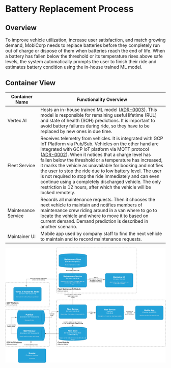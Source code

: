 # Battery Replacement Process

## Overview

To improve vehicle utilization, increase user satisfaction, and match growing demand,
MobiCorp needs to replace batteries before they completely run out of charge or dispose of them when batteries reach the end of life.
When a battery has fallen below the threshold or its temperature rises above safe levels,
the system automatically prompts the user to finish their ride
and estimates battery condition using the in-house trained ML model.

## Container View

| Container Name      | Functionality Overview                                                                                                                                                                                                                                                                                                                                                                                                                                                                                                                                                                                                                                                                         |
|---------------------|------------------------------------------------------------------------------------------------------------------------------------------------------------------------------------------------------------------------------------------------------------------------------------------------------------------------------------------------------------------------------------------------------------------------------------------------------------------------------------------------------------------------------------------------------------------------------------------------------------------------------------------------------------------------------------------------|
| Vertex AI           | Hosts an in-house trained ML model ([ADR-0003](../../../adrs/ADR-0003%20-%20Vertex%20AI%20as%20core%20platform%20for%20AI%20and%20GenAI.md)). This model is responsible for remaining useful lifetime (RUL) and state of health (SOH) predictions. It is important to avoid battery failures during ride, so they have to be replaced by new ones in due time.                                                                                                                                                                                                                                                                                                                                 |
| Fleet Service       | Receives telemetry from vehicles. It is integrated with GCP IoT Platform via Pub/Sub. Vehicles on the other hand are integrated with GCP IoT platform via MQTT protocol ([ADR-0002](../../../adrs/ADR-0002%20-%20Vehicle%20telemetry%20&%20integration%20stack.md)). When it notices that a charge level has fallen below the threshold or a temperature has increased, it marks the vehicle as unavailable for booking and notifies the user to stop the ride due to low battery level. The user is not required to stop the ride immediately and can even continue using a completely discharged vehicle. The only restriction is 12 hours, after which the vehicle will be locked remotely. |
| Maintenance Service | Records all maintenance requests. Then it chooses the next vehicle to maintain and notifies members of maintenance crew riding around in a van where to go to locate the vehicle and where to move it to based on current demand. Demand prediction is described in another scenario.                                                                                                                                                                                                                                                                                                                                                                                                          |
| Maintainer UI       | Mobile app used by company staff to find the next vehicle to maintain and to record maintenance requests.                                                                                                                                                                                                                                                                                                                                                                                                                                                                                                                                                                                      |

![Diagram](Battery%20Replacement.drawio.png)
